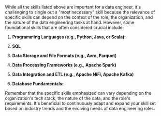 While all the skills listed above are important for a data engineer, it's challenging to single out a "most necessary" skill because the relevance of specific skills can depend on the context of the role, the organization, and the nature of the data engineering tasks at hand. However, some foundational skills that are often considered crucial include:

1. **Programming Languages (e.g., Python, Java, or Scala):**

2. **SQL**
3. **Data Storage and File Formats (e.g., Avro, Parquet)** 
4. **Data Processing Frameworks (e.g., Apache Spark)** 
5. **Data Integration and ETL (e.g., Apache NiFi, Apache Kafka)** 
7. **Database Fundamentals:** 

Remember that the specific skills emphasized can vary depending on the organization's tech stack, the nature of the data, and the role's requirements. It's beneficial to continuously adapt and expand your skill set based on industry trends and the evolving needs of data engineering roles.